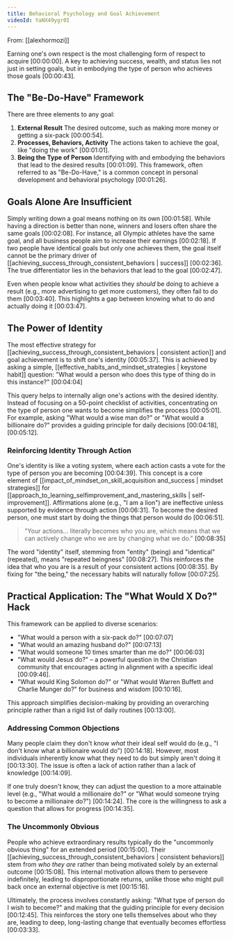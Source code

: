 ```yaml
---
title: Behavioral Psychology and Goal Achievement
videoId: YaNX49ygr0I
---
```


From: [[alexhormozi]] <br/> 

Earning one's own respect is the most challenging form of respect to acquire <a class="yt-timestamp" data-t="00:00:00">[00:00:00]</a>. A key to achieving success, wealth, and status lies not just in setting goals, but in embodying the type of person who achieves those goals <a class="yt-timestamp" data-t="00:00:43">[00:00:43]</a>.

## The "Be-Do-Have" Framework

There are three elements to any goal:
1.  **External Result** The desired outcome, such as making more money or getting a six-pack <a class="yt-timestamp" data-t="00:00:54">[00:00:54]</a>.
2.  **Processes, Behaviors, Activity** The actions taken to achieve the goal, like "doing the work" <a class="yt-timestamp" data-t="00:01:01">[00:01:01]</a>.
3.  **Being the Type of Person** Identifying with and embodying the behaviors that lead to the desired results <a class="yt-timestamp" data-t="00:01:09">[00:01:09]</a>. This framework, often referred to as "Be-Do-Have," is a common concept in personal development and behavioral psychology <a class="yt-timestamp" data-t="00:01:26">[00:01:26]</a>.

## Goals Alone Are Insufficient

Simply writing down a goal means nothing on its own <a class="yt-timestamp" data-t="00:01:58">[00:01:58]</a>. While having a direction is better than none, winners and losers often share the same goals <a class="yt-timestamp" data-t="00:02:08">[00:02:08]</a>. For instance, all Olympic athletes have the same goal, and all business people aim to increase their earnings <a class="yt-timestamp" data-t="00:02:18">[00:02:18]</a>. If two people have identical goals but only one achieves them, the goal itself cannot be the primary driver of [[achieving_success_through_consistent_behaviors | success]] <a class="yt-timestamp" data-t="00:02:36">[00:02:36]</a>. The true differentiator lies in the behaviors that lead to the goal <a class="yt-timestamp" data-t="00:02:47">[00:02:47]</a>.

Even when people know what activities they *should* be doing to achieve a result (e.g., more advertising to get more customers), they often fail to do them <a class="yt-timestamp" data-t="00:03:40">[00:03:40]</a>. This highlights a gap between knowing what to do and actually doing it <a class="yt-timestamp" data-t="00:03:47">[00:03:47]</a>.

## The Power of Identity

The most effective strategy for [[achieving_success_through_consistent_behaviors | consistent action]] and goal achievement is to shift one's identity <a class="yt-timestamp" data-t="00:05:37">[00:05:37]</a>. This is achieved by asking a simple, [[effective_habits_and_mindset_strategies | keystone habit]] question: "What would a person who does this type of thing do in this instance?" <a class="yt-timestamp" data-t="00:04:04">[00:04:04]</a>

This query helps to internally align one's actions with the desired identity. Instead of focusing on a 50-point checklist of activities, concentrating on the type of person one wants to become simplifies the process <a class="yt-timestamp" data-t="00:05:01">[00:05:01]</a>. For example, asking "What would a wise man do?" or "What would a billionaire do?" provides a guiding principle for daily decisions <a class="yt-timestamp" data-t="00:04:18">[00:04:18]</a>, <a class="yt-timestamp" data-t="00:05:12">[00:05:12]</a>.

### Reinforcing Identity Through Action
One's identity is like a voting system, where each action casts a vote for the type of person you are becoming <a class="yt-timestamp" data-t="00:04:39">[00:04:39]</a>. This concept is a core element of [[impact_of_mindset_on_skill_acquisition and_success | mindset strategies]] for [[approach_to_learning_selfimprovement_and_mastering_skills | self-improvement]]. Affirmations alone (e.g., "I am a lion") are ineffective unless supported by evidence through action <a class="yt-timestamp" data-t="00:06:31">[00:06:31]</a>. To become the desired person, one must start by doing the things that person would do <a class="yt-timestamp" data-t="00:06:51">[00:06:51]</a>.

> "Your actions... literally becomes who you are, which means that we can actively change who we are by changing what we do." <a class="yt-timestamp" data-t="00:08:35">[00:08:35]</a>

The word "identity" itself, stemming from "entity" (being) and "identical" (repeated), means "repeated beingness" <a class="yt-timestamp" data-t="00:08:27">[00:08:27]</a>. This reinforces the idea that who you are is a result of your consistent actions <a class="yt-timestamp" data-t="00:08:35">[00:08:35]</a>. By fixing for "the being," the necessary habits will naturally follow <a class="yt-timestamp" data-t="00:07:25">[00:07:25]</a>.

## Practical Application: The "What Would X Do?" Hack

This framework can be applied to diverse scenarios:
*   "What would a person with a six-pack do?" <a class="yt-timestamp" data-t="00:07:07">[00:07:07]</a>
*   "What would an amazing husband do?" <a class="yt-timestamp" data-t="00:07:13">[00:07:13]</a>
*   "What would someone 10 times smarter than me do?" <a class="yt-timestamp" data-t="00:06:03">[00:06:03]</a>
*   "What would Jesus do?" – a powerful question in the Christian community that encourages acting in alignment with a specific ideal <a class="yt-timestamp" data-t="00:09:46">[00:09:46]</a>.
*   "What would King Solomon do?" or "What would Warren Buffett and Charlie Munger do?" for business and wisdom <a class="yt-timestamp" data-t="00:10:16">[00:10:16]</a>.

This approach simplifies decision-making by providing an overarching principle rather than a rigid list of daily routines <a class="yt-timestamp" data-t="00:13:00">[00:13:00]</a>.

### Addressing Common Objections
Many people claim they don't know *what* their ideal self would do (e.g., "I don't know what a billionaire would do") <a class="yt-timestamp" data-t="00:14:18">[00:14:18]</a>. However, most individuals inherently know what they need to do but simply aren't doing it <a class="yt-timestamp" data-t="00:13:30">[00:13:30]</a>. The issue is often a lack of action rather than a lack of knowledge <a class="yt-timestamp" data-t="00:14:09">[00:14:09]</a>.

If one truly doesn't know, they can adjust the question to a more attainable level (e.g., "What would a millionaire do?" or "What would someone trying to become a millionaire do?") <a class="yt-timestamp" data-t="00:14:24">[00:14:24]</a>. The core is the willingness to ask a question that allows for progress <a class="yt-timestamp" data-t="00:14:35">[00:14:35]</a>.

### The Uncommonly Obvious
People who achieve extraordinary results typically do the "uncommonly obvious thing" for an extended period <a class="yt-timestamp" data-t="00:15:00">[00:15:00]</a>. Their [[achieving_success_through_consistent_behaviors | consistent behaviors]] stem from *who they are* rather than being motivated solely by an external outcome <a class="yt-timestamp" data-t="00:15:08">[00:15:08]</a>. This internal motivation allows them to persevere indefinitely, leading to disproportionate returns, unlike those who might pull back once an external objective is met <a class="yt-timestamp" data-t="00:15:16">[00:15:16]</a>.

Ultimately, the process involves constantly asking: "What type of person do I wish to become?" and making that the guiding principle for every decision <a class="yt-timestamp" data-t="00:12:45">[00:12:45]</a>. This reinforces the story one tells themselves about who they are, leading to deep, long-lasting change that eventually becomes effortless <a class="yt-timestamp" data-t="00:03:33">[00:03:33]</a>.